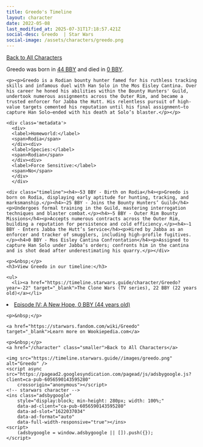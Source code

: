 ```yaml
---
title: Greedo's Timeline
layout: character
date: 2022-05-08
last_modified_at: 2025-07-31T17:18:57.421Z
social-desc: Greedo  | Star Wars
social-image: /assets/characters/greedo.png
---
```

<a href="/character" class="smaller">Back to All Characters</a>

<div class="character-profile container">
  <div class="col-10">
    <p>
    Greedo     was born in <a href="https://timeline.starwars.guide/character/Greedo?year=-44" target="_blank">44 BBY</a> and died in <a href="https://timeline.starwars.guide/character/Greedo?year=0" target="_blank">0 BBY</a>.        
    </p>

    <p><p>Greedo is a Rodian bounty hunter famed for his ruthless tracking skills and infamous duel with Han Solo in the Mos Eisley Cantina. Over his career he honed his abilities within the Bounty Hunters' Guild, undertook numerous assignments across the Outer Rim, and became a trusted enforcer for Jabba the Hutt. His relentless pursuit of high-value targets cemented his reputation until his final assignment—to capture Han Solo—ended with his death at Solo’s blaster.</p></p>
    
    <div class='metadata'>
      <div>
      <label>Homeworld:</label>
      <span>Rodia</span>
      </div><div>
      <label>Species:</label>
      <span>Rodian</span>
      </div><div>
      <label>Force Sensitive:</label>
      <span>No</span>
      </div>
      </div>

    <div class="timeline"><h4>~53 BBY - Birth on Rodia</h4><p>Greedo is born on Rodia, displaying early aptitude for hunting, tracking, and marksmanship.</p><h4>~25 BBY - Joins the Bounty Hunters’ Guild</h4><p>Undergoes formal training in the Guild, mastering interrogation techniques and blaster combat.</p><h4>~5 BBY - Outer Rim Bounty Missions</h4><p>Accepts numerous contracts across the Outer Rim, building a reputation for persistence and cold efficiency.</p><h4>~1 BBY - Enters Jabba the Hutt’s Service</h4><p>Hired by Jabba as an enforcer and tracker of smugglers, including high-profile fugitives.</p><h4>0 BBY - Mos Eisley Cantina Confrontation</h4><p>Assigned to capture Han Solo under Jabba’s orders; confronts him in the cantina and is shot dead after underestimating his quarry.</p></div>
    
    <p>&nbsp;</p>
    <h3>View Greedo in our timeline:</h3>

    <ul>
      <li><a href="https://timeline.starwars.guide/character/Greedo?year=-22" target="_blank">The Clone Wars (TV series), 22 BBY (22 years old)</a></li>
  <li><a href="https://timeline.starwars.guide/character/Greedo?year=0" target="_blank">Episode IV: A New Hope, 0 BBY (44 years old)</a></li>
    </ul>

    <p>&nbsp;</p>

    <a href="https://starwars.fandom.com/wiki/Greedo" target="_blank">Learn more on Wookiepedia.com</a>

    <p>&nbsp;</p>
    <a href="/character" class="smaller">Back to All Characters</a>
  </div>
  <div class="character_image col-2">
    
    <img src="https://timeline.starwars.guide//images/greedo.png" alt="Greedo" />
    <script async src="https://pagead2.googlesyndication.com/pagead/js/adsbygoogle.js?client=ca-pub-6056590143595280"
        crossorigin="anonymous"></script>
    <!-- starwars character -->
    <ins class="adsbygoogle"
        style="display:block; min-height: 280px; width: 100%;"
        data-ad-client="ca-pub-6056590143595280"
        data-ad-slot="1622037034"
        data-ad-format="auto"
        data-full-width-responsive="true"></ins>
    <script>
        (adsbygoogle = window.adsbygoogle || []).push({});
    </script>
  </div>
</div>
